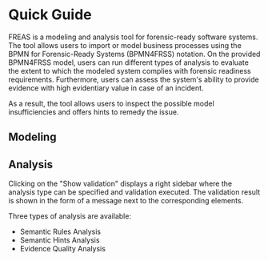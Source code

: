 # Quick Guide

FREAS is a modeling and analysis tool for forensic-ready software systems. The tool allows users to import or model business processes using the BPMN for Forensic-Ready Systems (BPMN4FRSS) notation. On the provided BPMN4FRSS model, users can run different types of analysis to evaluate the extent to which the modeled system complies with forensic readiness requirements. Furthermore, users can assess the system's ability to provide evidence with high evidentiary value in case of an incident. 

As a result, the tool allows users to inspect the possible model insufficiencies and offers hints to remedy the issue.

## Modeling



## Analysis

Clicking on the "Show validation" displays a right sidebar where the analysis type can be specified and validation executed. The validation result is shown in the form of a message next to the corresponding elements.

Three types of analysis are available:

* Semantic Rules Analysis
* Semantic Hints Analysis
* Evidence Quality Analysis
